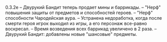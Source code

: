 0.3.2e
– Двурукий Бандит теперь продает мины и баррикады.
– "Нерф" повышения защиты от предметов и способностей героев.
– "Нерф" способности Чародейская аура.
– Устранена недоработка, когда после смерти героя игрок выходил из игры, а его персонаж все-равно воскресал.
– Время возведения всех баррикад увеличено в 2 раза.
– Двурукий Бандит: добавлены новые "шансовые" предметы.
